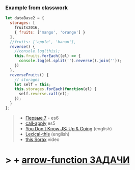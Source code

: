 ### Example from classwork
```javascript
let dataBase2 = {
  storages: [
    fruits2016,
    { fruits: ['mango', 'orange'] }
  ],
  //fruits: ['apple', 'banan'],
  reverse() {
    //console.log(this);
    this.fruits.forEach((el) => {
      console.log(el.split('').reverse().join(''));
    })
  },
  reverseFruits() {
    // storages
    let self = this;
    this.storages.forEach(function(el) {  
      self.reverse.call(el);
    });
  }
};
```
> + [Первые 7](https://learn.javascript.ru/es-modern) - es6
> + [call-apply](https://learn.javascript.ru/call-apply) es5
> + [You Don't Know JS: Up & Going](https://github.com/getify/You-Dont-Know-JS/blob/master/up%20%26%20going/ch2.md) (english)
> + [Lexical-this](https://github.com/getify/You-Dont-Know-JS/blob/master/scope%20%26%20closures/apC.md) (english)
> + [this Sorax](https://www.youtube.com/watch?v=213r4EOHfF0) video 

# > + [arrow-function ЗАДАЧИ](http://tddbin.com/#?kata=es6/language/arrow-functions/basics)

